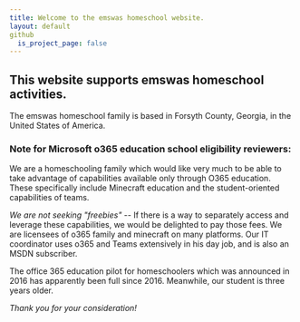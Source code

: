 ```yaml
---
title: Welcome to the emswas homeschool website.
layout: default
github
  is_project_page: false
---
```


## This website supports emswas homeschool activities.
The emswas homeschool family is based in Forsyth County, Georgia, in the United States of America.

### Note for Microsoft o365 education school eligibility reviewers:
We are a homeschooling family which would like very much to be able to take advantage of capabilities available only through O365 education.
These specifically include Minecraft education and the student-oriented capabilities of teams.

*We are not seeking "freebies"* -- If there is a way to separately access and leverage these capabilities, we would be delighted to pay those fees.
    We are licensees of o365 family and minecraft on many platforms.  Our IT coordinator uses o365 and Teams extensively in his day job, and is also an MSDN subscriber.

The office 365 education pilot for homeschoolers which was announced in 2016 has apparently been full since 2016.  Meanwhile, our student is three years older.

*Thank you for your consideration!*
